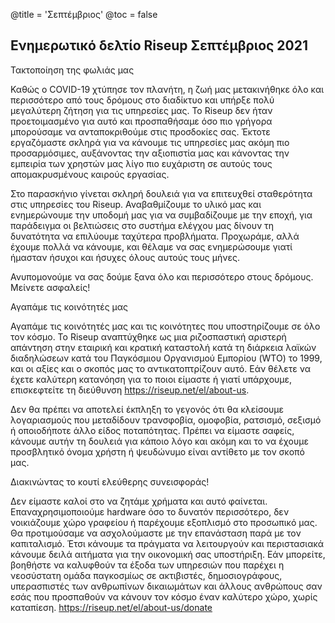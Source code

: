 @title = 'Σεπτέμβριος'
@toc = false


Ενημερωτικό δελτίο Riseup Σεπτέμβριος 2021 
------------------------------------------

Τακτοποίηση της φωλιάς μας

Καθώς ο COVID-19 χτύπησε τον πλανήτη, η ζωή μας μετακινήθηκε όλο και περισσότερο από τους δρόμους στο διαδίκτυο και υπήρξε πολύ μεγαλύτερη ζήτηση για τις υπηρεσίες μας. Το Riseup δεν ήταν προετοιμασμένο για αυτό και προσπαθήσαμε όσο πιο γρήγορα μπορούσαμε να ανταποκριθούμε στις προσδοκίες σας. Έκτοτε εργαζόμαστε σκληρά για να κάνουμε τις υπηρεσίες μας ακόμη πιο προσαρμόσιμες, αυξάνοντας την αξιοπιστία μας και κάνοντας την εμπειρία των χρηστών μας λίγο πιο ευχάριστη σε αυτούς τους απομακρυσμένους καιρούς εργασίας.

Στο παρασκήνιο γίνεται σκληρή δουλειά για να επιτευχθεί σταθερότητα στις υπηρεσίες του Riseup. Αναβαθμίζουμε το υλικό μας και ενημερώνουμε την υποδομή μας για να συμβαδίζουμε με την εποχή, για παράδειγμα οι βελτιώσεις στο συστήμα ελέγχου μας δίνουν τη δυνατότητα να επιλύουμε ταχύτερα προβλήματα. Προχωράμε, αλλά έχουμε πολλά να κάνουμε, και θέλαμε να σας ενημερώσουμε γιατί ήμασταν ήσυχοι και ήσυχες όλους αυτούς τους μήνες.

Ανυπομονούμε να σας δούμε ξανα όλο και περισσότερο στους δρόμους. Μείνετε ασφαλείς!

Αγαπάμε τις κοινότητές μας

Αγαπάμε τις κοινότητές μας και τις κοινότητες που υποστηρίζουμε σε όλο τον κόσμο. Το Riseup αναπτύχθηκε ως μια ριζοσπαστική αριστερή απάντηση στην εταιρική και κρατική καταστολή κατά τη διάρκεια λαϊκών διαδηλώσεων κατά του Παγκόσμιου Οργανισμού Εμπορίου (WTO) το 1999, και οι αξίες και ο σκοπός μας το αντικατοπτρίζουν αυτό. Εάν θέλετε να έχετε καλύτερη κατανόηση για το ποιοι είμαστε ή γιατί υπάρχουμε, επισκεφτείτε τη διεύθυνση https://riseup.net/el/about-us.

Δεν θα πρέπει να αποτελεί έκπληξη το γεγονός ότι θα κλείσουμε λογαριασμούς που μεταδίδουν τρανσφοβία, ομοφοβία, ρατσισμό, σεξισμό ή οποιοδήποτε άλλο είδος ποταπότητας. Πρέπει να είμαστε σαφείς, κάνουμε αυτήν τη δουλειά για κάποιο λόγο και ακόμη και το να έχουμε προσβλητικό όνομα χρήστη ή ψευδώνυμο είναι αντίθετο με τον σκοπό μας.

Διακινώντας το κουτί ελεύθερης συνεισφοράς!

Δεν είμαστε καλοί στο να ζητάμε χρήματα και αυτό φαίνεται. Επαναχρησιμοποιούμε hardware όσο το δυνατόν περισσότερο, δεν νοικιάζουμε χώρο γραφείου ή παρέχουμε εξοπλισμό στο προσωπικό μας. Θα προτιμούσαμε να ασχολούμαστε με την επανάσταση παρά με τον καπιταλισμό. Έτσι κάνουμε τα πράγματα να λειτουργούν και περιστασιακά κάνουμε δειλά αιτήματα για την οικονομική σας υποστήριξη. Εάν μπορείτε, βοηθήστε να καλυφθούν τα έξοδα των υπηρεσιών που παρέχει η νεοσύστατη ομάδα παγκοσμίως σε ακτιβιστές, δημοσιογράφους, υπερασπιστές των ανθρωπίνων  δικαιωμάτων και άλλους ανθρώπους σαν εσάς που προσπαθούν να κάνουν τον κόσμο έναν καλύτερο χώρο, χωρίς καταπίεση. https://riseup.net/el/about-us/donate